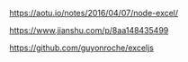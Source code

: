 
https://aotu.io/notes/2016/04/07/node-excel/

https://www.jianshu.com/p/8aa148435499


https://github.com/guyonroche/exceljs